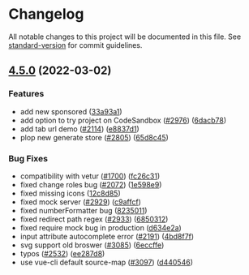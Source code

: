 # Changelog

All notable changes to this project will be documented in this file. See [standard-version](https://github.com/conventional-changelog/standard-version) for commit guidelines.

## [4.5.0](https://github.com/PanJiaChen/vue-element-admin/compare/v4.0.0...v4.5.0) (2022-03-02)


### Features

* add new sponsored ([33a93a1](https://github.com/PanJiaChen/vue-element-admin/commit/33a93a12b4dc6429dbe91f43ef17fb76236f2d6c))
* add option to try project on CodeSandbox ([#2976](https://github.com/PanJiaChen/vue-element-admin/issues/2976)) ([6dacb78](https://github.com/PanJiaChen/vue-element-admin/commit/6dacb783b2c58190e568603e6125883f071528d4))
* add tab url demo ([#2114](https://github.com/PanJiaChen/vue-element-admin/issues/2114)) ([e8837d1](https://github.com/PanJiaChen/vue-element-admin/commit/e8837d161ee2a4793bdf5add1503d472857f6f42))
* plop new generate store ([#2805](https://github.com/PanJiaChen/vue-element-admin/issues/2805)) ([65d8c45](https://github.com/PanJiaChen/vue-element-admin/commit/65d8c451e89c4f679cd983316b7b9a5f1e9ac748))


### Bug Fixes

* compatibility with vetur ([#1700](https://github.com/PanJiaChen/vue-element-admin/issues/1700)) ([fc26c31](https://github.com/PanJiaChen/vue-element-admin/commit/fc26c3106fefda7ff80afdc8bcad06f0b1ef2909))
* fixed change roles bug ([#2072](https://github.com/PanJiaChen/vue-element-admin/issues/2072)) ([1e598e9](https://github.com/PanJiaChen/vue-element-admin/commit/1e598e96843c18acd9d38018d26a4247a4a0f512))
* fixed missing icons ([12c8d85](https://github.com/PanJiaChen/vue-element-admin/commit/12c8d8587345e07bfc084cb2663d0822b9526a38))
* fixed mock server ([#2929](https://github.com/PanJiaChen/vue-element-admin/issues/2929)) ([c9affcf](https://github.com/PanJiaChen/vue-element-admin/commit/c9affcf2ad44d23d48dc45537275e0d9998ff4cd))
* fixed numberFormatter  bug ([8235011](https://github.com/PanJiaChen/vue-element-admin/commit/82350116659c79d51dd0880fc45df00a5c958a45))
* fixed redirect path regex ([#2933](https://github.com/PanJiaChen/vue-element-admin/issues/2933)) ([6850312](https://github.com/PanJiaChen/vue-element-admin/commit/6850312e8920be432e916e316eb19b6e3cba91e0))
* fixed require mock bug in production ([d634e2a](https://github.com/PanJiaChen/vue-element-admin/commit/d634e2ae2fdc4920a0b98678e01d64e2ca5378d6))
* input attribute autocomplete error ([#2191](https://github.com/PanJiaChen/vue-element-admin/issues/2191)) ([4bd8f7f](https://github.com/PanJiaChen/vue-element-admin/commit/4bd8f7f670219db02e4c29781788f602c27ffa1b))
* svg support old broswer ([#3085](https://github.com/PanJiaChen/vue-element-admin/issues/3085)) ([6eccffe](https://github.com/PanJiaChen/vue-element-admin/commit/6eccffeb2f9037e873591944e119d0246139ffc7))
* typos ([#2532](https://github.com/PanJiaChen/vue-element-admin/issues/2532)) ([ee287d8](https://github.com/PanJiaChen/vue-element-admin/commit/ee287d8314a320a68083496636fa9d3b575b4e13))
* use vue-cli default source-map ([#3097](https://github.com/PanJiaChen/vue-element-admin/issues/3097)) ([d440546](https://github.com/PanJiaChen/vue-element-admin/commit/d4405464ceb53513bff7ec6caf07113623e95383))
